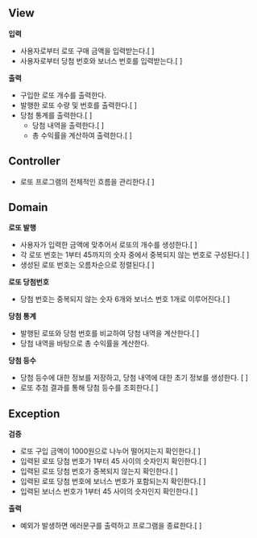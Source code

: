## View

**입력**
- 사용자로부터 로또 구매 금액을 입력받는다.[ ]
- 사용자로부터 당첨 번호와 보너스 번호를 입력받는다.[ ]

**출력**
- 구입한 로또 개수를 출력한다.
- 발행한 로또 수량 및 번호를 출력한다.[ ]
- 당첨 통계를 출력한다.[ ]
  - 당첨 내역을 출력한다.[ ]
  - 총 수익률을 계산하여 출력한다.[ ]

## Controller
- 로또 프로그램의 전체적인 흐름을 관리한다.[ ]

## Domain
**로또 발행**
- 사용자가 입력한 금액에 맞추어서 로또의 개수를 생성한다.[ ]
- 각 로또 번호는 1부터 45까지의 숫자 중에서 중복되지 않는 번호로 구성된다.[ ]
- 생성된 로또 번호는 오름차순으로 정렬된다.[ ]

**로또 당첨번호**
- 당첨 번호는 중복되지 않는 숫자 6개와 보너스 번호 1개로 이루어진다.[ ]

**당첨 통계**
- 발행된 로또와 당첨 번호를 비교하여 당첨 내역을 계산한다.[ ]
- 당첨 내역을 바탕으로 총 수익률을 계산한다.

**당첨 등수**
- 당첨 등수에 대한 정보를 저장하고, 당첨 내역에 대한 초기 정보를 생성한다. [ ]
- 로또 추첨 결과를 통해 당첨 등수를 조회한다.[ ]


## Exception

**검증**
- 로또 구입 금액이 1000원으로 나누어 떨어지는지 확인한다.[ ]
- 입력된 로또 당첨 번호가 1부터 45 사이의 숫자인지 확인한다.[ ]
- 입력된 로또 당첨 번호가 중복되지 않는지 확인한다.[ ]
- 입력된 로또 당첨 번호에 보너스 번호가 포함되는지 확인한다.[ ]
- 입력된 보너스 번호가 1부터 45 사이의 숫자인지 확인한다.[ ]

**출력**
- 예외가 발생하면 에러문구를 출력하고 프로그램을 종료한다.[ ]